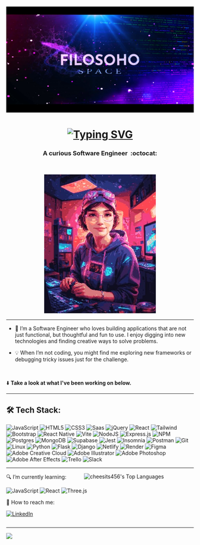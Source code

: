 
![MasterHead](https://github.com/filosoho/filosoho/blob/8d053719460a8a84b34f8c52646c42b453a682f6/Filosoho%20Coding%20.jpg)





<h1 align="center" style="font-size: 2em; font-weight: bold;"><a href="https://git.io/typing-svg"><img src="https://readme-typing-svg.demolab.com?font=Fira+Code&size=30&pause=1000&color=14C3FF&center=true&width=435&lines=Hi%2C+I'm+Anna" alt="Typing SVG" /></a> </h1>

<h3 align="center" >  A curious Software Engineer&nbsp; :octocat:</h3> 
<br>
<p align="center">
 <img src="https://github.com/filosoho/filosoho/blob/ce61f6c81cbe5a2977e6183ea67ec77267bba18c/avatar-coding.jpeg"  width="300">
</p>  

<!-- <h3 align="center" >  A curious Software Engineer :octocat:</h3> -->
 
<!-- ###  A curious Software Engineer&nbsp; :octocat: -->

<!-- <p>
 <img src="https://github.com/filosoho/filosoho/blob/ce61f6c81cbe5a2977e6183ea67ec77267bba18c/avatar-coding.jpeg" align="right"  width="200">
</p>

<br>

<p>
🧠 I’m a Software Engineer who loves building applications that are not just functional, but thoughtful and fun to use. I enjoy digging into new technologies and finding creative ways to solve problems.

💡 When I’m not coding, you might find me exploring new frameworks or debugging tricky issues just for the challenge. 
</p>

⬇️ **Take a look at what I've been working on below.**

<!-- Clear float -->
<!-- <div style="clear: both;"></div> -->
---

  - 🧠 I’m a Software Engineer who loves building applications that are not just functional, but thoughtful and fun to use. I enjoy digging into new technologies and finding creative ways to solve problems.   

  - 💡 When I’m not coding, you might find me exploring new frameworks or debugging tricky issues just for the challenge.   
 
  <br>
  
   ⬇️ <b>Take a look at what I've been working on below.</b>
   <br>


---

## 🛠️ Tech Stack:
![JavaScript](https://img.shields.io/badge/javascript%20-%23323330.svg?&style=for-the-badge&logo=javascript&logoColor=%23F7DF1E)
![HTML5](https://img.shields.io/badge/html5-%23E34F26.svg?style=for-the-badge&logo=html5&logoColor=white) 
![CSS3](https://img.shields.io/badge/css3-%231572B6.svg?style=for-the-badge&logo=css3&logoColor=white) 
![Saas](https://img.shields.io/badge/-Sass-CC6699?style=for-the-badge&logo=sass&logoColor=white)
![jQuery](https://img.shields.io/badge/jquery%20-%230769AD.svg?&style=for-the-badge&logo=jquery&logoColor=white)
![React](https://img.shields.io/badge/react-%23323330.svg?style=for-the-badge&logo=react&logoColor=%2361DAFB)
![Tailwind](https://img.shields.io/badge/tailwindcss%20-%2338B2AC.svg?&style=for-the-badge&logo=tailwind-css&logoColor=white) 
![Bootstrap](https://img.shields.io/badge/bootstrap%20-%23563D7C.svg?&style=for-the-badge&logo=bootstrap&logoColor=white) 
![React Native](https://img.shields.io/badge/react_native-%23323330.svg?style=for-the-badge&logo=react&logoColor=%2361DAFB)
![Vite](https://img.shields.io/badge/vite-%239B56F5.svg?style=for-the-badge&logo=vite&logoColor=white)
![NodeJS](https://img.shields.io/badge/node.js-%23518F4C?style=for-the-badge&logo=node.js&logoColor=white) 
![Express.js](https://img.shields.io/badge/express.js-%23323330.svg?style=for-the-badge&logo=express&logoColor=%2361DAFB) 
![NPM](https://img.shields.io/badge/NPM-%23CB3837.svg?style=for-the-badge&logo=npm&logoColor=white)
![Postgres](https://img.shields.io/badge/postgres-%23316192.svg?style=for-the-badge&logo=postgresql&logoColor=white) 
![MongoDB](https://img.shields.io/badge/MongoDB-%234ea94b.svg?style=for-the-badge&logo=mongodb&logoColor=white) 
![Supabase](https://img.shields.io/badge/Supabase-%233ED18F?style=for-the-badge&logo=supabase&logoColor=white)
![Jest](https://img.shields.io/badge/-jest-%23944058?style=for-the-badge&logo=jest&logoColor=white)
![Insomnia](https://img.shields.io/badge/Insomnia-black?style=for-the-badge&logo=insomnia&logoColor=5849BE)
![Postman](https://img.shields.io/badge/Postman-FF6C37?style=for-the-badge&logo=postman&logoColor=white)
![Git](https://img.shields.io/badge/git-%23F05033.svg?style=for-the-badge&logo=git&logoColor=white)
![Linux](https://img.shields.io/badge/linux-%23F7F7F7.svg?&style=for-the-badge&logo=linux&logoColor=black)
![Python](https://img.shields.io/badge/python%20-%2314354C.svg?&style=for-the-badge&logo=python&logoColor=white)
![Flask](https://img.shields.io/badge/flask%20-%23000.svg?&style=for-the-badge&logo=flask&logoColor=white) 
![Django](https://img.shields.io/badge/django%20-%23092E20.svg?&style=for-the-badge&logo=django&logoColor=white) 
![Netlify](https://img.shields.io/badge/netlify-%23323330.svg?style=for-the-badge&logo=netlify&logoColor=#00C7B7) 
![Render](https://img.shields.io/badge/Render-%230D0D0D.svg?style=for-the-badge&logo=render&logoColor=white)
![Figma](https://img.shields.io/badge/figma%20-%23EA4C1D.svg?&style=for-the-badge&logo=figma&logoColor=white)
![Adobe Creative Cloud](https://img.shields.io/badge/Adobe%20Creative%20Cloud-DA1F26.svg?style=for-the-badge&logo=Adobe%20Creative%20Cloud&logoColor=white)
![Adobe Illustrator](https://img.shields.io/badge/adobe%20illustrator%20-%23F79500.svg?&style=for-the-badge&logo=adobe%20illustrator&logoColor=white)
![Adobe Photoshop](https://img.shields.io/badge/adobe%20photoshop%20-%23001D34.svg?&style=for-the-badge&logo=adobe%20photoshop&logoColor=white)
![Adobe After Effects](https://img.shields.io/badge/Adobe%20After%20Effects-%23000058.svg?style=for-the-badge&logo=Adobe%20After%20Effects&logoColor=white)
![Trello](https://img.shields.io/badge/Trello-%23026AA7.svg?style=for-the-badge&logo=Trello&logoColor=white)
![Slack](https://img.shields.io/badge/Slack-4A154B?style=for-the-badge&logo=slack&logoColor=white)

<hr>

<!-- <h4 align="left"> 🛠️ Languages and Tools: </h4>

<p align="left">


  <a href="https://www.python.org" target="_blank" rel="noreferrer"> <img src="https://raw.githubusercontent.com/devicons/devicon/master/icons/python/python-original.svg" alt="python" width="40" height="40"/> </a>
    <a href="https://developer.mozilla.org/en-US/docs/Web/JavaScript" target="_blank" rel="noreferrer"> <img src="https://raw.githubusercontent.com/devicons/devicon/master/icons/javascript/javascript-original.svg" alt="javascript" width="40" height="40"/></a>
        <a href="https://react.dev" target="_blank" rel="noreferrer"> <img src="https://github.com/devicons/devicon/blob/1119b9f84c0290e0f0b38982099a2bd027a48bf1/icons/react/react-original.svg" alt="react" width="40" height="40"/> </a>
    <a href="https://jquery.com/" target="_blank" rel="noreferrer"> <img src="https://github.com/devicons/devicon/blob/1119b9f84c0290e0f0b38982099a2bd027a48bf1/icons/jquery/jquery-original.svg" alt="jquery" width="40" height="40"/> </a>
        <a href="https://nodejs.org/en" target="_blank" rel="noreferrer"> <img src="https://github.com/devicons/devicon/blob/1119b9f84c0290e0f0b38982099a2bd027a48bf1/icons/nodejs/nodejs-original.svg" alt="nodejs" width="40" height="40"/> </a>
        <a href="https://www.mongodb.com" target="_blank" rel="noreferrer"> <img src="https://github.com/devicons/devicon/blob/1119b9f84c0290e0f0b38982099a2bd027a48bf1/icons/mongodb/mongodb-original.svg" alt="mongodb" width="40" height="40"/> </a>
    <a href="https://www.w3.org/html/" target="_blank" rel="noreferrer"> <img src="https://raw.githubusercontent.com/devicons/devicon/master/icons/html5/html5-original-wordmark.svg" alt="html5" width="40" height="40"/> </a> 
    <a href="https://www.w3schools.com/css/" target="_blank" rel="noreferrer"> <img src="https://raw.githubusercontent.com/devicons/devicon/master/icons/css3/css3-original-wordmark.svg" alt="css3" width="40" height="40"/> </a> 
    <a href="https://sass-lang.com/" target="_blank" rel="noreferrer"> <img src="https://github.com/devicons/devicon/blob/55609aa5bd817ff167afce0d965585c92040787a/icons/sass/sass-original.svg" alt="css3" width="40" height="40"/> </a> 
  <a href="https://getbootstrap.com" target="_blank" rel="noreferrer"> <img src="https://raw.githubusercontent.com/devicons/devicon/master/icons/bootstrap/bootstrap-plain-wordmark.svg" alt="bootstrap" width="40" height="40"/> </a> 
  <a href="https://flask.palletsprojects.com/" target="_blank" rel="noreferrer"> <img src="https://www.vectorlogo.zone/logos/pocoo_flask/pocoo_flask-icon.svg" alt="flask" width="40" height="40"/> </a> 
    <a href="https://www.djangoproject.com/" target="_blank" rel="noreferrer"> <img src="https://cdn.worldvectorlogo.com/logos/django.svg" alt="django" width="40" height="40"/> </a> 
      <a href="https://www.mysql.com/" target="_blank" rel="noreferrer"> <img src="https://raw.githubusercontent.com/devicons/devicon/master/icons/mysql/mysql-original-wordmark.svg" alt="mysql" width="40" height="40"/> </a> 
    <a href="https://www.sqlite.org/" target="_blank" rel="noreferrer"> <img src="https://www.vectorlogo.zone/logos/sqlite/sqlite-icon.svg" alt="sqlite" width="40" height="40"/> </a> 
  <a href="https://git-scm.com/" target="_blank" rel="noreferrer"> <img src="https://www.vectorlogo.zone/logos/git-scm/git-scm-icon.svg" alt="git" width="40" height="40"/> </a> 
  <a href="https://www.linux.org/" target="_blank" rel="noreferrer"> <img src="https://raw.githubusercontent.com/devicons/devicon/master/icons/linux/linux-original.svg" alt="linux" width="40" height="40"/> </a>
  <a href="https://www.photoshop.com/en" target="_blank" rel="noreferrer"> <img src="https://raw.githubusercontent.com/devicons/devicon/master/icons/photoshop/photoshop-line.svg" alt="photoshop" width="40" height="40"/> </a> 
  <a href="https://www.adobe.com/in/products/illustrator.html" target="_blank" rel="noreferrer"> <img src="https://www.vectorlogo.zone/logos/adobe_illustrator/adobe_illustrator-icon.svg" alt="illustrator" width="40" height="40"/> </a> 
  <a href="https://zapier.com" target="_blank" rel="noreferrer"> <img src="https://www.vectorlogo.zone/logos/zapier/zapier-icon.svg" alt="zapier" width="40" height="40"/> </a> 
  
  
  
  </p>

<br> 🔍📍 -->


<img src="https://cheesits456-readme-stats.vercel.app/api/top-langs?username=filosoho&layout=compact&card_width=275&theme=github_dark&langs_count=10&hide=c,meson,makefile,m4&exclude_repo=github-readme-stats,BitJanitor,github-activity-readme,fancy-git,challengeBot" alt="cheesits456's Top Languages" align="right" width="295">

<!-- ![filosoho's GitHub Stats][github-stats-img] -->


<!-- Floating stats image -->
<!-- <img align='right'  src="https://github-readme-stats.vercel.app/api/top-langs/?username=filosoho&layout=compact&theme=algolia&show_icons=true" alt="Top Languages" style="float: right; width: 35%; margin-left: 20px;" /> -->

<p>🔍 I’m currently learning:</p>
<p>
  <img src="https://img.shields.io/badge/javascript%20-%23323330.svg?&style=for-the-badge&logo=javascript&logoColor=%23F7DF1E" alt="JavaScript" />
  <img src="https://img.shields.io/badge/react-%23323330.svg?style=for-the-badge&logo=react&logoColor=%2361DAFB" alt="React" />
  <img src="https://img.shields.io/badge/three.js-white.svg?style=for-the-badge&logo=three.js&logoColor=black" alt="Three.js" />
</p>

<p>📍 How to reach me:</p>
<p>
  <a href="https://www.linkedin.com/in/filosoho/">
    <img src="https://img.shields.io/badge/linkedin%20-%230077B5.svg?&style=for-the-badge&logo=linkedin&logoColor=white" alt="LinkedIn" />
  </a>
</p>

<!-- Clear float -->
<div style="clear: both;"></div>


<hr>

<!-- <img align='left' src="https://visitcount.itsvg.in/api?id=mjj677&icon=1&color=0)](https://visitcount.itsvg.in" /> -->

 [![](https://visitcount.itsvg.in/api?id=mjj677&icon=1&color=0)](https://visitcount.itsvg.in) 

<!-- Link anchors -->
<!-- [github-stats-img]: https://github-readme-stats.vercel.app/api?username=filosoho&count_private=false&show_icons=true&include_all_commits=true&theme=github_dark -->



